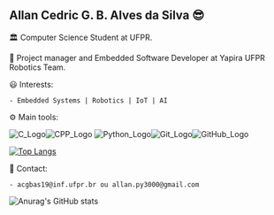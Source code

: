 ## Allan Cedric G. B. Alves da Silva :sunglasses:

:classical_building: Computer Science Student at UFPR.

:honeybee: Project manager and Embedded Software Developer at Yapira UFPR Robotics Team.

:smiley: Interests:

    - Embedded Systems | Robotics | IoT | AI

:gear: Main tools:

![C_Logo](https://img.icons8.com/color/48/000000/c-programming.png)![CPP_Logo](https://img.icons8.com/color/48/000000/c-plus-plus-logo.png)
![Python_Logo](https://img.icons8.com/color/48/000000/python.png)![Git_Logo](https://img.icons8.com/color/48/000000/git.png)![GitHub_Logo](https://img.icons8.com/material-outlined/48/000000/github.png)

[![Top Langs](https://github-readme-stats.vercel.app/api/top-langs/?username=allan-cedric&layout=compact)](https://github.com/anuraghazra/github-readme-stats)

:speech_balloon: Contact:

    - acgbas19@inf.ufpr.br ou allan.py3000@gmail.com

![Anurag's GitHub stats](https://github-readme-stats.vercel.app/api?username=allan-cedric&theme=radical&show_icons=true)
